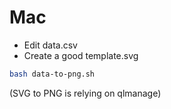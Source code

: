# Mac
- Edit data.csv
- Create a good template.svg
```bash
bash data-to-png.sh
```
(SVG to PNG is relying on qlmanage)
